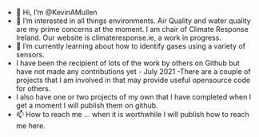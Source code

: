 - 👋 Hi, I’m @KevinAMullen
- 👀 I’m interested in all things environments. Air Quality and water quality are my prime concerns at the moment. I am chair of Climate Response Ireland.
Our website is climateresponse.ie, a work in progress.
- 🌱 I’m currently learning about how to identify gases using a variety of sensors.
- I have been the recipient of lots of the work by others on Github but have not made any contributions yet - July 2021
-There are a couple of projects that I am involved in that may provide useful opensource code for others. 
- I also have one or two projects of my own that I have completed when I get a moment I will publish them on github.
- 📫 How to reach me ... when it is worthwhile I will publish how to reach me here.

<!---
KevinAMullen/KevinAMullen is a ✨ special ✨ repository because its `README.md` (this file) appears on your GitHub profile.
You can click the Preview link to take a look at your changes.
--->
